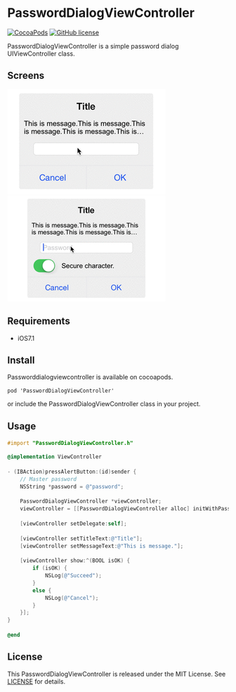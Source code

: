 # PasswordDialogViewController

[![CocoaPods](https://img.shields.io/cocoapods/v/PasswordDialogViewController.svg)](https://github.com/TakayoshiMiyamoto/PasswordDialogViewController)
[![GitHub license](https://img.shields.io/badge/license-MIT-blue.svg)](https://github.com/TakayoshiMiyamoto/PasswordDialogViewController/blob/master/LICENSE)

PasswordDialogViewController is a simple password dialog UIViewController class.

## Screens

![Normal](https://github.com/TakayoshiMiyamoto/PasswordDialogViewController/blob/master/images/normal.gif)
![Switch](https://github.com/TakayoshiMiyamoto/PasswordDialogViewController/blob/master/images/switch.gif)

## Requirements

- iOS7.1

## Install

Passworddialogviewcontroller is available on cocoapods.

```
pod 'PasswordDialogViewController'
```

or include the PasswordDialogViewController class in your project.

## Usage

```` objective-c
#import "PasswordDialogViewController.h"
````

```` objective-c
@implementation ViewController

- (IBAction)pressAlertButton:(id)sender {
    // Master password
    NSString *password = @"password";

    PasswordDialogViewController *viewController;
    viewController = [[PasswordDialogViewController alloc] initWithPassword:password];

    [viewController setDelegate:self];

    [viewController setTitleText:@"Title"];
    [viewController setMessageText:@"This is message."];

    [viewController show:^(BOOL isOK) {
        if (isOK) {
            NSLog(@"Succeed");
        }
        else {
            NSLog(@"Cancel");
        }
    }];
}

@end
````

## License

This PasswordDialogViewController is released under the MIT License.
See [LICENSE](/LICENSE) for details.

